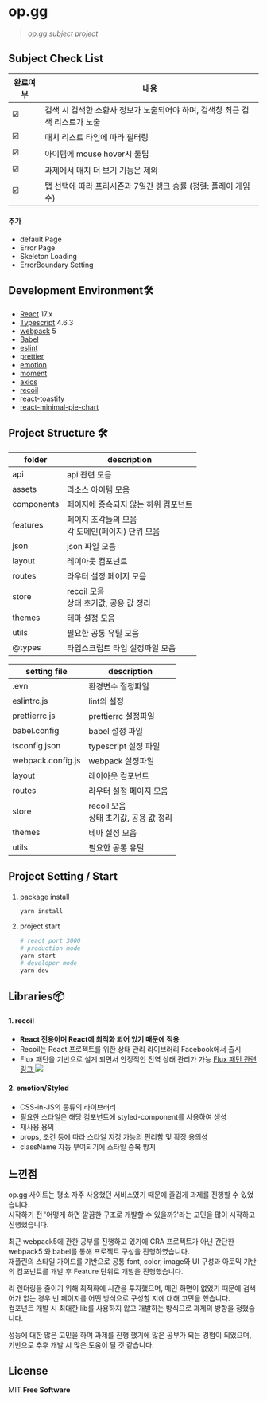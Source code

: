 # **op.gg**

> _op.gg subject project_

## Subject Check List

| 완료여부 | 내용                                                                         |
| -------- | ---------------------------------------------------------------------------- |
| ☑️       | 검색 시 검색한 소환사 정보가 노출되어야 하며, 검색창 최근 검색 리스트가 노출 |
| ☑️       | 매치 리스트 타입에 따라 필터링                                               |
| ☑️       | 아이템에 mouse hover시 툴팁                                                  |
| ☑️       | 과제에서 매치 더 보기 기능은 제외                                            |
| ☑️       | 탭 선택에 따라 프리시즌과 7일간 랭크 승률 (정렬: 플레이 게임수)              |

#### 추가

- default Page
- Error Page
- Skeleton Loading
- ErrorBoundary Setting

## Development Environment🛠

- [React] 17.x
- [Typescript] 4.6.3
- [webpack] 5
- [Babel]
- [eslint]
- [prettier]
- [emotion]
- [moment]
- [axios]
- [recoil]
- [react-toastify]
- [react-minimal-pie-chart]

## Project Structure 🛠

| folder     | description                                           |
| ---------- | ----------------------------------------------------- |
| api        | api 관련 모음                                         |
| assets     | 리소스 아이템 모음                                    |
| components | 페이지에 종속되지 않는 하위 컴포넌트                  |
| features   | 페이지 조각들의 모음<br/> 각 도메인(페이지) 단위 모음 |
| json       | json 파일 모음                                        |
| layout     | 레이아웃 컴포넌트                                     |
| routes     | 라우터 설정 페이지 모음                               |
| store      | recoil 모음 <br/>상태 초기값, 공용 값 정리            |
| themes     | 테마 설정 모음                                        |
| utils      | 필요한 공통 유틸 모음                                 |
| @types     | 타입스크립트 타입 설정파일 모음                       |

| setting file      | description                                |
| ----------------- | ------------------------------------------ |
| .evn              | 환경변수 절정파일                          |
| eslintrc.js       | lint의 설정                                |
| prettierrc.js     | prettierrc 설정파일                        |
| babel.config      | babel 설정 파일                            |
| tsconfig.json     | typescript 설정 파일                       |
| webpack.config.js | webpack 설정파일                           |
| layout            | 레이아웃 컴포넌트                          |
| routes            | 라우터 설정 페이지 모음                    |
| store             | recoil 모음 <br/>상태 초기값, 공용 값 정리 |
| themes            | 테마 설정 모음                             |
| utils             | 필요한 공통 유틸                           |

## Project Setting / Start

####

1. package install

   ```bash
   yarn install
   ```

2. project start

   ```bash
   # react port 3000
   # production mode
   yarn start
   # developer mode
   yarn dev
   ```

## Libraries📦

#### 1. recoil

- **React 전용이며 React에 최적화 되어 있기 때문에 적용**
- Recoil는 React 프로젝트를 위한 상태 관리 라이브러리 Facebook에서 출시
- Flux 패턴을 기반으로 설계 되면서 안정적인 전역 상태 관리가 가능 [Flux 패턴 관련링크 ](https://medium.com/hcleedev/web-react-flux-%ED%8C%A8%ED%84%B4-88d6caa13b5b)![](https://miro.medium.com/max/1400/0*ZTe7dIoLlUFYFbML.png)

#### 2. emotion/Styled

- CSS-in-JS의 종류의 라이브러리
- 필요한 스타일은 해당 컴포넌트에 styled-component를 사용하여 생성
- 재사용 용의
- props, 조건 등에 따라 스타일 지정 가능의 편리함 및 확장 용의성
- className 자동 부여되기에 스타일 중복 방지

## 느낀점

op.gg 사이트는 평소 자주 사용했던 서비스였기 때문에 즐겁게 과제를 진행할 수 있었습니다.  
시작하기 전 '어떻게 하면 깔끔한 구조로 개발할 수 있을까?'라는 고민을 많이 시작하고 진행했습니다.

최근 webpack5에 관한 공부를 진행하고 있기에 CRA 프로젝트가 아닌 간단한 webpack5 와 babel를 통해 프로젝트 구성을 진행하였습니다.  
재플린의 스타일 가이드를 기반으로 공통 font, color, image와 UI 구성과 아토믹 기반의 컴포넌트를 개발 후 Feature 단위로 개발을 진행했습니다.

리 렌더링을 줄이기 위해 최적화에 시간을 투자했으며, 메인 화면이 없었기 때문에 검색어가 없는 경우 빈 페이지를 어떤 방식으로 구성할 지에 대해 고민을 했습니다.  
컴포넌트 개발 시 최대한 lib를 사용하지 않고 개발하는 방식으로 과제의 방향을 정했습니다.

성능에 대한 많은 고민을 하며 과제를 진행 했기에 많은 공부가 되는 경험이 되었으며, 기반으로 추후 개발 시 많은 도움이 될 것 같습니다.

## License

MIT
**Free Software**

[//]: #
[webpack]: https://webpack.kr/migrate/5/
[react]: https://ko.reactjs.org/
[typescript]: https://www.typescriptlang.org/
[emotion]: https://emotion.sh/docs/introduction
[prettier]: https://prettier.io/
[eslint]: https://eslint.org/
[babel]: https://babeljs.io/
[moment]: https://momentjs.com/
[axios]: https://axios-http.com/kr/docs/intro
[recoil]: https://recoiljs.org/ko/
[react-toastify]: https://fkhadra.github.io/react-toastify/introduction
[react-minimal-pie-chart]: https://www.npmjs.com/package/react-minimal-pie-chart

